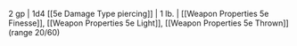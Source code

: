  2 gp | 1d4 [[5e Damage Type piercing]]    | 1 lb.  | [[Weapon Properties 5e Finesse]], [[Weapon Properties 5e Light]], [[Weapon Properties 5e Thrown]] (range 20/60)